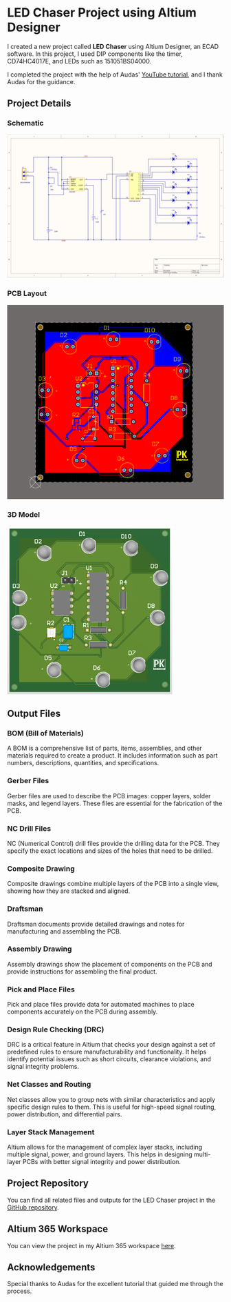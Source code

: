 # LED Chaser Project using Altium Designer

I created a new project called **LED Chaser** using Altium Designer, an ECAD software. In this project, I used DIP components like the timer, CD74HC4017E, and LEDs such as 151051BS04000.

I completed the project with the help of Audas' [YouTube tutorial](https://www.youtube.com/@Audas101), and I thank Audas for the guidance.

## Project Details

### Schematic
![Schematic](https://github.com/Prawinkumarjs/Altium-Projects/blob/main/LED%20Chaser/Project%20Outputs%20for%20LED%20Chaser/Schematic%20Prints/Schematic.png)

### PCB Layout
![PCB Layout](https://github.com/Prawinkumarjs/Altium-Projects/blob/main/LED%20Chaser/Project%20Outputs%20for%20LED%20Chaser/PCB%20Prints/LED%20Chaser%20PCB%20Layout.png)

### 3D Model
![3D Model](https://github.com/Prawinkumarjs/Altium-Projects/blob/main/LED%20Chaser/Project%20Outputs%20for%20LED%20Chaser/PCB%203D%20Print/LED%20Chaser.png)

## Output Files

### BOM (Bill of Materials)
A BOM is a comprehensive list of parts, items, assemblies, and other materials required to create a product. It includes information such as part numbers, descriptions, quantities, and specifications.

### Gerber Files
Gerber files are used to describe the PCB images: copper layers, solder masks, and legend layers. These files are essential for the fabrication of the PCB.

### NC Drill Files
NC (Numerical Control) drill files provide the drilling data for the PCB. They specify the exact locations and sizes of the holes that need to be drilled.

### Composite Drawing
Composite drawings combine multiple layers of the PCB into a single view, showing how they are stacked and aligned.

### Draftsman
Draftsman documents provide detailed drawings and notes for manufacturing and assembling the PCB.

### Assembly Drawing
Assembly drawings show the placement of components on the PCB and provide instructions for assembling the final product.

### Pick and Place Files
Pick and place files provide data for automated machines to place components accurately on the PCB during assembly.

### Design Rule Checking (DRC)
DRC is a critical feature in Altium that checks your design against a set of predefined rules to ensure manufacturability and functionality. It helps identify potential issues such as short circuits, clearance violations, and signal integrity problems.

### Net Classes and Routing
Net classes allow you to group nets with similar characteristics and apply specific design rules to them. This is useful for high-speed signal routing, power distribution, and differential pairs.

### Layer Stack Management
Altium allows for the management of complex layer stacks, including multiple signal, power, and ground layers. This helps in designing multi-layer PCBs with better signal integrity and power distribution.

## Project Repository
You can find all related files and outputs for the LED Chaser project in the [GitHub repository](https://github.com/Prawinkumarjs/Altium-Projects).

## Altium 365 Workspace
You can view the project in my Altium 365 workspace [here](https://prawin-kumar.365.altium.com/designs/7C2673C6-5B43-4C6E-B408-64E0B1C27F76?variant=[No+Variations]&activeDocumentId=LED20Chaser.SchDoc&activeView=SCH&location=[1,96.57,21.85,28.88]#design).

## Acknowledgements
Special thanks to Audas for the excellent tutorial that guided me through the process.
